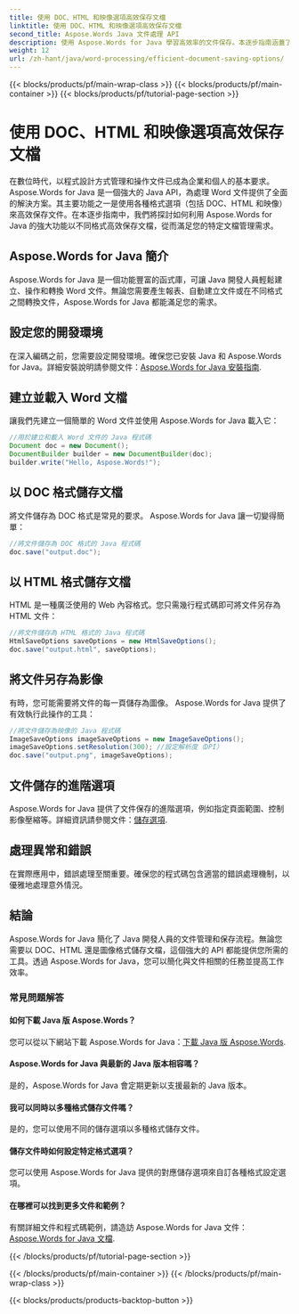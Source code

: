 ```yaml
---
title: 使用 DOC、HTML 和映像選項高效保存文檔
linktitle: 使用 DOC、HTML 和映像選項高效保存文檔
second_title: Aspose.Words Java 文件處理 API
description: 使用 Aspose.Words for Java 學習高效率的文件保存。本逐步指南涵蓋了 DOC、HTML 和映像選項，可增強您的文件管理技能。
weight: 12
url: /zh-hant/java/word-processing/efficient-document-saving-options/
---
```


{{< blocks/products/pf/main-wrap-class >}}
{{< blocks/products/pf/main-container >}}
{{< blocks/products/pf/tutorial-page-section >}}

# 使用 DOC、HTML 和映像選項高效保存文檔

在數位時代，以程式設計方式管理和操作文件已成為企業和個人的基本要求。 Aspose.Words for Java 是一個強大的 Java API，為處理 Word 文件提供了全面的解決方案。其主要功能之一是使用各種格式選項（包括 DOC、HTML 和映像）來高效保存文件。在本逐步指南中，我們將探討如何利用 Aspose.Words for Java 的強大功能以不同格式高效保存文檔，從而滿足您的特定文檔管理需求。


## Aspose.Words for Java 簡介

Aspose.Words for Java 是一個功能豐富的函式庫，可讓 Java 開發人員輕鬆建立、操作和轉換 Word 文件。無論您需要產生報表、自動建立文件或在不同格式之間轉換文件，Aspose.Words for Java 都能滿足您的需求。

## 設定您的開發環境

在深入編碼之前，您需要設定開發環境。確保您已安裝 Java 和 Aspose.Words for Java。詳細安裝說明請參閱文件：[Aspose.Words for Java 安裝指南](https://releases.aspose.com/words/java/).

## 建立並載入 Word 文檔

讓我們先建立一個簡單的 Word 文件並使用 Aspose.Words for Java 載入它：

```java
//用於建立和載入 Word 文件的 Java 程式碼
Document doc = new Document();
DocumentBuilder builder = new DocumentBuilder(doc);
builder.write("Hello, Aspose.Words!");
```

## 以 DOC 格式儲存文檔

將文件儲存為 DOC 格式是常見的要求。 Aspose.Words for Java 讓一切變得簡單：

```java
//將文件儲存為 DOC 格式的 Java 程式碼
doc.save("output.doc");
```

## 以 HTML 格式儲存文檔

HTML 是一種廣泛使用的 Web 內容格式。您只需幾行程式碼即可將文件另存為 HTML 文件：

```java
//將文件儲存為 HTML 格式的 Java 程式碼
HtmlSaveOptions saveOptions = new HtmlSaveOptions();
doc.save("output.html", saveOptions);
```

## 將文件另存為影像

有時，您可能需要將文件的每一頁儲存為圖像。 Aspose.Words for Java 提供了有效執行此操作的工具：

```java
//將文件儲存為映像的 Java 程式碼
ImageSaveOptions imageSaveOptions = new ImageSaveOptions();
imageSaveOptions.setResolution(300); //設定解析度（DPI）
doc.save("output.png", imageSaveOptions);
```

## 文件儲存的進階選項

Aspose.Words for Java 提供了文件保存的進階選項，例如指定頁面範圍、控制影像壓縮等。詳細資訊請參閱文件：[儲存選項](https://reference.aspose.com/words/java/com.aspose.words/saveoptions/).

## 處理異常和錯誤

在實際應用中，錯誤處理至關重要。確保您的程式碼包含適當的錯誤處理機制，以優雅地處理意外情況。

## 結論

Aspose.Words for Java 簡化了 Java 開發人員的文件管理和保存流程。無論您需要以 DOC、HTML 還是圖像格式儲存文檔，這個強大的 API 都能提供您所需的工具。透過 Aspose.Words for Java，您可以簡化與文件相關的任務並提高工作效率。

### 常見問題解答

#### 如何下載 Java 版 Aspose.Words？

您可以從以下網站下載 Aspose.Words for Java：[下載 Java 版 Aspose.Words](https://releases.aspose.com/words/java/).

#### Aspose.Words for Java 與最新的 Java 版本相容嗎？

是的，Aspose.Words for Java 會定期更新以支援最新的 Java 版本。

#### 我可以同時以多種格式儲存文件嗎？

是的，您可以使用不同的儲存選項以多種格式儲存文件。

#### 儲存文件時如何設定特定格式選項？

您可以使用 Aspose.Words for Java 提供的對應儲存選項來自訂各種格式設定選項。

#### 在哪裡可以找到更多文件和範例？

有關詳細文件和程式碼範例，請造訪 Aspose.Words for Java 文件：[Aspose.Words for Java 文檔](https://reference.aspose.com/words/java/).

{{< /blocks/products/pf/tutorial-page-section >}}

{{< /blocks/products/pf/main-container >}}
{{< /blocks/products/pf/main-wrap-class >}}

{{< blocks/products/products-backtop-button >}}
